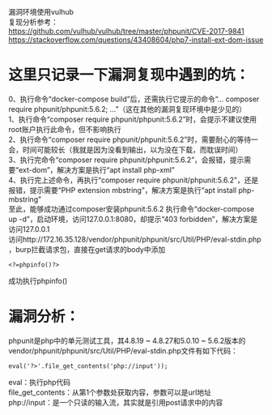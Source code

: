 漏洞环境使用vulhub  
复现分析参考：  
https://github.com/vulhub/vulhub/tree/master/phpunit/CVE-2017-9841  
https://stackoverflow.com/questions/43408604/php7-install-ext-dom-issue

# 这里只记录一下漏洞复现中遇到的坑：  
0、执行命令“docker-compose build”后，还需执行它提示的命令“... composer require phpunit/phpunit:5.6.2; ...”（这在其他的漏洞复现环境中是少见的）  
1、执行命令“composer require phpunit/phpunit:5.6.2”时，会提示不建议使用root账户执行此命令，但不影响执行  
2、执行命令“composer require phpunit/phpunit:5.6.2”时，需要耐心的等待一会，时间可能较长（我就是因为没看到输出，以为没在下载，而耽误时间）  
3、执行完命令“composer require phpunit/phpunit:5.6.2”，会报错，提示需要“ext-dom”，解决方案是执行“apt install php-xml”  
4、执行完上述命令，再执行“composer require phpunit/phpunit:5.6.2”，还是报错，提示需要“PHP extension mbstring”，解决方案是执行“apt install php-mbstring”  
至此，能够成功通过composer安装phpunit:5.6.2
执行命令“docker-compose up -d”，启动环境，访问127.0.0.1:8080，却提示“403 forbidden”，解决方案是访问127.0.0.1  
访问http://172.16.35.128/vendor/phpunit/phpunit/src/Util/PHP/eval-stdin.php ，burp拦截请求包，直接在get请求的body中添加
```
<?=phpinfo()?>
```
成功执行phpinfo()

# 漏洞分析：  
phpunit是php中的单元测试工具，其4.8.19 ~ 4.8.27和5.0.10 ~ 5.6.2版本的vendor/phpunit/phpunit/src/Util/PHP/eval-stdin.php文件有如下代码：
```
eval('?>'.file_get_contents('php://input'));
```
eval：执行php代码  
file_get_contents：从第1个参数处获取内容，参数可以是url地址  
php://input：是一个只读的输入流，其实就是引用post请求中的内容
